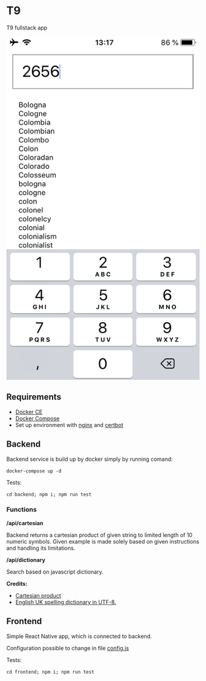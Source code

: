 # T9

T9 fullstack app

![](https://github.com/pavoltravnik/T9/blob/master/image.png)

## Requirements

- [Docker CE](https://docs.docker.com/install/)
- [Docker Compose](https://docs.docker.com/compose/install/)
- Set up environment with [nginx](https://www.nginx.com/) and [certbot](https://certbot.eff.org/)

## Backend
Backend service is build up by docker simply by running comand:

```
docker-compose up -d
```

Tests:

```
cd backend; npm i; npm run test
```


### Functions

**/api/cartesian**

Backend returns a cartesian product of given string to limited length of 10 numeric symbols.
Given example is made solely based on given instructions and handling its limitations.

**/api/dictionary**

Search based on javascript dictionary.

**Credits:**

- [Cartesian product](https://eddmann.com/posts/cartesian-product-in-javascript/)
- [English UK spelling dictionary in UTF-8.](https://github.com/wooorm/dictionaries/tree/master/dictionaries/en-GB)


## Frontend
Simple React Native app, which is connected to backend.

Configuration possible to change in file [config.js](https://github.com/pavoltravnik/T9/blob/master/frontend/config.js)

Tests:

```
cd frontend; npm i; npm run test
```